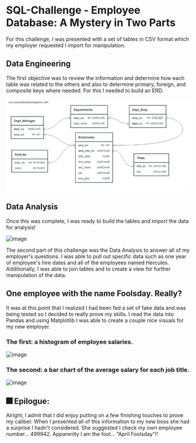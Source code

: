 # SQL-Challenge - Employee Database: A Mystery in Two Parts

For this challenge, I was presented with a set of tables in CSV format which my employer requested I import for manipulation. 

## Data Engineering
The first objective was to review the information and determine how each table was related to the others and also to determine primary, foreign, and composite keys where needed. For this I needed to build an ERD.

![QuickDBD-Free Diagram](EmployeeSQL/QuickDBD-Free_Diagram.png)

## Data Analysis
Once this was complete, I was ready to build the tables and import the data for analysis!

![image](https://user-images.githubusercontent.com/83737584/129651701-c7adedd9-5103-46e1-99cc-b4a620ae96eb.png)

The second part of this challenge was the Data Analysis to answer all of my employer's questions. I was able to pull out specific data such as one year of employee's hire dates and all of the employees named Hercules. Additionally, I was able to join tables and to create a view for further manipulation of the data. 

## One employee with the name Foolsday. Really?

It was at this point that I realized I had been fed a set of fake data and was being tested so I decided to really prove my skills. I read the data into Pandas and using Matplotlib I was able to create a couple nice visuals for my new employer.

### The first: a histogram of employee salaries. 

![image](https://user-images.githubusercontent.com/83737584/129652131-372e19b7-4bd2-4938-876e-22be485919e1.png)

### The second: a bar chart of the average salary for each job title.

![image](https://user-images.githubusercontent.com/83737584/129652183-6a0b4fa9-4bf0-4951-946a-e392cd9f396e.png)

## 🎆 Epilogue: 
Alright, I admit that I did enjoy putting on a few finishing touches to prove my caliber. When I presented all of this information to my new boss she had a surprise I hadn't considered. She suggested I check my own employee number... 499942. Apparently I am the fool... "April Foolsday"!! 
